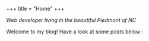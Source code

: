 +++
title = "Home"
+++

_Web developer living in the beautiful Piedmont of NC_

Welcome to my blog! Have a look at some posts below :